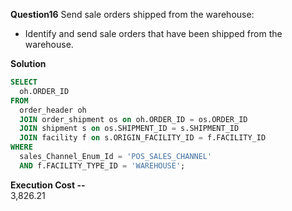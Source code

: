 **Question16**
Send sale orders shipped from the warehouse:
- Identify and send sale orders that have been shipped from the warehouse.

**Solution**
```sql
SELECT 
  oh.ORDER_ID 
FROM 
  order_header oh 
  JOIN order_shipment os on oh.ORDER_ID = os.ORDER_ID 
  JOIN shipment s on os.SHIPMENT_ID = s.SHIPMENT_ID 
  JOIN facility f on s.ORIGIN_FACILITY_ID = f.FACILITY_ID 
WHERE 
  sales_Channel_Enum_Id = 'POS_SALES_CHANNEL' 
  AND f.FACILITY_TYPE_ID = 'WAREHOUSE';
```
**Execution Cost --**   
3,826.21